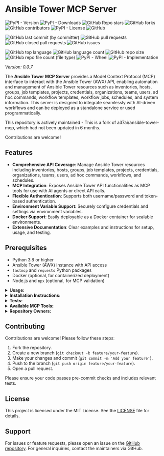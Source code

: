 # Ansible Tower MCP Server

![PyPI - Version](https://img.shields.io/pypi/v/ansible-tower-mcp)
![PyPI - Downloads](https://img.shields.io/pypi/dd/ansible-tower-mcp)
![GitHub Repo stars](https://img.shields.io/github/stars/Knuckles-Team/ansible-tower-mcp)
![GitHub forks](https://img.shields.io/github/forks/Knuckles-Team/ansible-tower-mcp)
![GitHub contributors](https://img.shields.io/github/contributors/Knuckles-Team/ansible-tower-mcp)
![PyPI - License](https://img.shields.io/pypi/l/ansible-tower-mcp)
![GitHub](https://img.shields.io/github/license/Knuckles-Team/ansible-tower-mcp)

![GitHub last commit (by committer)](https://img.shields.io/github/last-commit/Knuckles-Team/ansible-tower-mcp)
![GitHub pull requests](https://img.shields.io/github/issues-pr/Knuckles-Team/ansible-tower-mcp)
![GitHub closed pull requests](https://img.shields.io/github/issues-pr-closed/Knuckles-Team/ansible-tower-mcp)
![GitHub issues](https://img.shields.io/github/issues/Knuckles-Team/ansible-tower-mcp)

![GitHub top language](https://img.shields.io/github/languages/top/Knuckles-Team/ansible-tower-mcp)
![GitHub language count](https://img.shields.io/github/languages/count/Knuckles-Team/ansible-tower-mcp)
![GitHub repo size](https://img.shields.io/github/repo-size/Knuckles-Team/ansible-tower-mcp)
![GitHub repo file count (file type)](https://img.shields.io/github/directory-file-count/Knuckles-Team/ansible-tower-mcp)
![PyPI - Wheel](https://img.shields.io/pypi/wheel/ansible-tower-mcp)
![PyPI - Implementation](https://img.shields.io/pypi/implementation/ansible-tower-mcp)

*Version: 0.0.7*

The **Ansible Tower MCP Server** provides a Model Context Protocol (MCP) interface to interact with the Ansible Tower (AWX) API, enabling automation and management of Ansible Tower resources such as inventories, hosts, groups, job templates, projects, credentials, organizations, teams, users, ad hoc commands, workflow templates, workflow jobs, schedules, and system information. This server is designed to integrate seamlessly with AI-driven workflows and can be deployed as a standalone service or used programmatically.

This repository is actively maintained - This is a fork of a37ai/ansible-tower-mcp, which had not been updated in 6 months.

Contributions are welcome!

## Features

- **Comprehensive API Coverage**: Manage Ansible Tower resources including inventories, hosts, groups, job templates, projects, credentials, organizations, teams, users, ad hoc commands, workflows, and schedules.
- **MCP Integration**: Exposes Ansible Tower API functionalities as MCP tools for use with AI agents or direct API calls.
- **Flexible Authentication**: Supports both username/password and token-based authentication.
- **Environment Variable Support**: Securely configure credentials and settings via environment variables.
- **Docker Support**: Easily deployable as a Docker container for scalable environments.
- **Extensive Documentation**: Clear examples and instructions for setup, usage, and testing.

## Prerequisites

- Python 3.8 or higher
- Ansible Tower (AWX) instance with API access
- `fastmcp` and `requests` Python packages
- Docker (optional, for containerized deployment)
- Node.js and `npx` (optional, for MCP validation)

<details>
  <summary><b>Usage:</b></summary>

### Using as an MCP Server

The Ansible Tower MCP Server can be run in two modes: `stdio` (for local testing) or `http` (for networked access). To start the server, use the following commands:

#### Run in stdio mode (default):
```bash
python -m ansible_tower_mcp
```

#### Run in HTTP mode:
```bash
python -m ansible_tower_mcp --transport http --host 0.0.0.0 --port 8012
```

Set environment variables for authentication:
```bash
export ANSIBLE_BASE_URL="https://your-ansible-tower-instance.com"
export ANSIBLE_USERNAME="your-username"
export ANSIBLE_PASSWORD="your-password"
# or
export ANSIBLE_TOKEN="your-api-token"
export VERIFY="False"  # Set to True to enable SSL verification
```

### Use API Directly

You can interact with the Ansible Tower API directly using the `Api` class from `ansible_tower_api.py`. Below is an example of creating an inventory and launching a job:

```python
from ansible_tower_api import Api

# Initialize the API client
client = Api(
    base_url="https://your-ansible-tower-instance.com",
    username="your-username",
    password="your-password",
    verify=False
)

# Create an inventory
inventory = client.create_inventory(
    name="Test Inventory",
    organization_id=1,
    description="A test inventory"
)
print(inventory)

# Launch a job from a job template
job = client.launch_job(template_id=123, extra_vars='{"key": "value"}')
print(job)
```

### Use with AI

To integrate with AI-driven workflows, configure the MCP server in `mcp.json`. This allows AI agents to interact with Ansible Tower via the MCP protocol.

#### Configure `mcp.json`

Recommended: Use environment variables for sensitive information.

```json
{
  "mcpServers": {
    "ansible-tower": {
      "command": "uv",
      "args": [
        "run",
        "--with",
        "ansible-tower-mcp>=0.0.4",
        "ansible-tower-mcp",
        "--transport",
        "stdio"
      ],
      "env": {
        "ANSIBLE_BASE_URL": "${ANSIBLE_BASE_URL}",
        "ANSIBLE_USERNAME": "${ANSIBLE_USERNAME}",
        "ANSIBLE_PASSWORD": "${ANSIBLE_PASSWORD}",
        "ANSIBLE_TOKEN": "${ANSIBLE_TOKEN}",
        "VERIFY": "${VERIFY:False}"
      },
      "timeout": 200000
    }
  }
}
```

Set environment variables:
```bash
export ANSIBLE_BASE_URL="https://your-ansible-tower-instance.com"
export ANSIBLE_USERNAME="your-username"
export ANSIBLE_PASSWORD="your-password"
export ANSIBLE_TOKEN="your-api-token"
export VERIFY="False"
```

For **testing only**, you can store credentials directly in `mcp.json` (not recommended for production):
```json
{
  "mcpServers": {
    "ansible-tower": {
      "command": "uv",
      "args": [
        "run",
        "--with",
        "ansible-tower-mcp",
        "ansible-tower-mcp",
        "--transport",
        "http",
        "--host",
        "0.0.0.0",
        "--port",
        "8012"
      ],
      "env": {
        "ANSIBLE_BASE_URL": "https://your-ansible-tower-instance.com",
        "ANSIBLE_USERNAME": "your-username",
        "ANSIBLE_PASSWORD": "your-password",
        "ANSIBLE_TOKEN": "your-api-token",
        "VERIFY": "False"
      },
      "timeout": 200000
    }
  }
}
```

### Use with Docker

Deploy the MCP server as a Docker container for scalable and isolated environments.

#### Pull the Docker image
```bash
docker pull knucklessg1/ansible-tower-mcp:latest
```

#### Create a `compose.yml` file
```yaml
services:
  ansible-tower-mcp:
    image: knucklessg1/ansible-tower-mcp:latest
    environment:
      - ANSIBLE_BASE_URL=https://your-ansible-tower-instance.com
      - ANSIBLE_USERNAME=your-username
      - ANSIBLE_PASSWORD=your-password
      - ANSIBLE_TOKEN=your-api-token
      - VERIFY=False
      - HOST=0.0.0.0
      - PORT=8012
    ports:
      - 8012:8012
```

#### Run the Docker container
```bash
docker-compose up -d
```

</details>

<details>
  <summary><b>Installation Instructions:</b></summary>

### Install Python Package

Install the `ansible-tower-mcp` package using pip:

```bash
python -m pip install ansible-tower-mcp
```

### Dependencies

Ensure the following Python packages are installed:
- `requests`
- `fastmcp`
- `pydantic`

Install dependencies manually if needed:
```bash
python -m pip install requests fastmcp pydantic
```

</details>

<details>
  <summary><b>Tests:</b></summary>

### Pre-commit Checks

Run pre-commit checks to ensure code quality and formatting:
```bash
pre-commit run --all-files
```

To set up pre-commit hooks:
```bash
pre-commit install
```

### Validate MCP Server

Validate the MCP server configuration and tools using the MCP inspector:
```bash
npx @modelcontextprotocol/inspector ansible-tower-mcp
```

### Unit Tests

Run unit tests (if available in your project setup):
```bash
python -m pytest tests/
```

</details>

<details>
  <summary><b>Available MCP Tools:</b></summary>

The `ansible-tower-mcp` package exposes the following MCP tools, organized by category:

### Inventory Management
- `list_inventories(limit, offset)`: List all inventories.
- `get_inventory(inventory_id)`: Get details of a specific inventory.
- `create_inventory(name, organization_id, description)`: Create a new inventory.
- `update_inventory(inventory_id, name, description)`: Update an existing inventory.
- `delete_inventory(inventory_id)`: Delete an inventory.

### Host Management
- `list_hosts(inventory_id, limit, offset)`: List hosts, optionally filtered by inventory.
- `get_host(host_id)`: Get details of a specific host.
- `create_host(name, inventory_id, variables, description)`: Create a new host.
- `update_host(host_id, name, variables, description)`: Update an existing host.
- `delete_host(host_id)`: Delete a host.

### Group Management
- `list_groups(inventory_id, limit, offset)`: List groups in an inventory.
- `get_group(group_id)`: Get details of a specific group.
- `create_group(name, inventory_id, variables, description)`: Create a new group.
- `update_group(group_id, name, variables, description)`: Update an existing group.
- `delete_group(group_id)`: Delete a group.
- `add_host_to_group(group_id, host_id)`: Add a host to a group.
- `remove_host_from_group(group_id, host_id)`: Remove a host from a group.

### Job Template Management
- `list_job_templates(limit, offset)`: List all job templates.
- `get_job_template(template_id)`: Get details of a specific job template.
- `create_job_template(name, inventory_id, project_id, playbook, credential_id, description, extra_vars)`: Create a new job template.
- `update_job_template(template_id, name, inventory_id, playbook, description, extra_vars)`: Update an existing job template.
- `delete_job_template(template_id)`: Delete a job template.
- `launch_job(template_id, extra_vars)`: Launch a job from a template.

### Job Management
- `list_jobs(status, limit, offset)`: List jobs, optionally filtered by status.
- `get_job(job_id)`: Get details of a specific job.
- `cancel_job(job_id)`: Cancel a running job.
- `get_job_events(job_id, limit, offset)`: Get events for a job.
- `get_job_stdout(job_id, format)`: Get the output of a job in specified format (txt, html, json, ansi).

### Project Management
- `list_projects(limit, offset)`: List all projects.
- `get_project(project_id)`: Get details of a specific project.
- `create_project(name, organization_id, scm_type, scm_url, scm_branch, credential_id, description)`: Create a new project.
- `update_project(project_id, name, scm_type, scm_url, scm_branch, description)`: Update an existing project.
- `delete_project(project_id)`: Delete a project.
- `sync_project(project_id)`: Sync a project with its SCM.

### Credential Management
- `list_credentials(limit, offset)`: List all credentials.
- `get_credential(credential_id)`: Get details of a specific credential.
- `list_credential_types(limit, offset)`: List all credential types.
- `create_credential(name, credential_type_id, organization_id, inputs, description)`: Create a new credential.
- `update_credential(credential_id, name, inputs, description)`: Update an existing credential.
- `delete_credential(credential_id)`: Delete a credential.

### Organization Management
- `list_organizations(limit, offset)`: List all organizations.
- `get_organization(organization_id)`: Get details of a specific organization.
- `create_organization(name, description)`: Create a new organization.
- `update_organization(organization_id, name, description)`: Update an existing organization.
- `delete_organization(organization_id)`: Delete an organization.

### Team Management
- `list_teams(organization_id, limit, offset)`: List teams, optionally filtered by organization.
- `get_team(team_id)`: Get details of a specific team.
- `create_team(name, organization_id, description)`: Create a new team.
- `update_team(team_id, name, description)`: Update an existing team.
- `delete_team(team_id)`: Delete a team.

### User Management
- `list_users(limit, offset)`: List all users.
- `get_user(user_id)`: Get details of a specific user.
- `create_user(username, password, first_name, last_name, email, is_superuser, is_system_auditor)`: Create a new user.
- `update_user(user_id, username, password, first_name, last_name, email, is_superuser, is_system_auditor)`: Update an existing user.
- `delete_user(user_id)`: Delete a user.

### Ad Hoc Commands
- `run_ad_hoc_command(inventory_id, credential_id, module_name, module_args, limit, verbosity)`: Run an ad hoc command.
- `get_ad_hoc_command(command_id)`: Get details of an ad hoc command.
- `cancel_ad_hoc_command(command_id)`: Cancel an ad hoc command.

### Workflow Templates
- `list_workflow_templates(limit, offset)`: List all workflow templates.
- `get_workflow_template(template_id)`: Get details of a specific workflow template.
- `launch_workflow(template_id, extra_vars)`: Launch a workflow from a template.

### Workflow Jobs
- `list_workflow_jobs(status, limit, offset)`: List workflow jobs, optionally filtered by status.
- `get_workflow_job(job_id)`: Get details of a specific workflow job.
- `cancel_workflow_job(job_id)`: Cancel a running workflow job.

### Schedule Management
- `list_schedules(unified_job_template_id, limit, offset)`: List schedules, optionally filtered by job/workflow template.
- `get_schedule(schedule_id)`: Get details of a specific schedule.
- `create_schedule(name, unified_job_template_id, rrule, description, extra_data)`: Create a new schedule.
- `update_schedule(schedule_id, name, rrule, description, extra_data)`: Update an existing schedule.
- `delete_schedule(schedule_id)`: Delete a schedule.

### System Information
- `get_ansible_version()`: Get the Ansible Tower version.
- `get_dashboard_stats()`: Get dashboard statistics.
- `get_metrics()`: Get system metrics.

</details>

<details>
  <summary><b>Repository Owners:</b></summary>

<img width="100%" height="180em" src="https://github-readme-stats.vercel.app/api?username=Knucklessg1&show_icons=true&hide_border=true&&count_private=true&include_all_commits=true" />

![GitHub followers](https://img.shields.io/github/followers/Knucklessg1)
![GitHub User's stars](https://img.shields.io/github/stars/Knucklessg1)

</details>

## Contributing

Contributions are welcome! Please follow these steps:
1. Fork the repository.
2. Create a new branch (`git checkout -b feature/your-feature`).
3. Make your changes and commit (`git commit -m 'Add your feature'`).
4. Push to the branch (`git push origin feature/your-feature`).
5. Open a pull request.

Please ensure your code passes pre-commit checks and includes relevant tests.

## License

This project is licensed under the MIT License. See the [LICENSE](LICENSE) file for details.

## Support

For issues or feature requests, please open an issue on the [GitHub repository](https://github.com/Knuckles-Team/ansible-tower-mcp). For general inquiries, contact the maintainers via GitHub.
